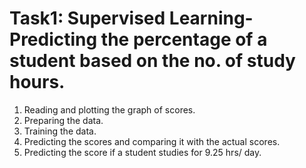 # Task1: Supervised Learning- Predicting the percentage of a student based on the no. of study hours.
1) Reading and plotting the graph of scores.
2) Preparing the data.
3) Training the data.
4) Predicting the scores and comparing it with the actual scores.
5) Predicting the score if a student studies for 9.25 hrs/ day.
